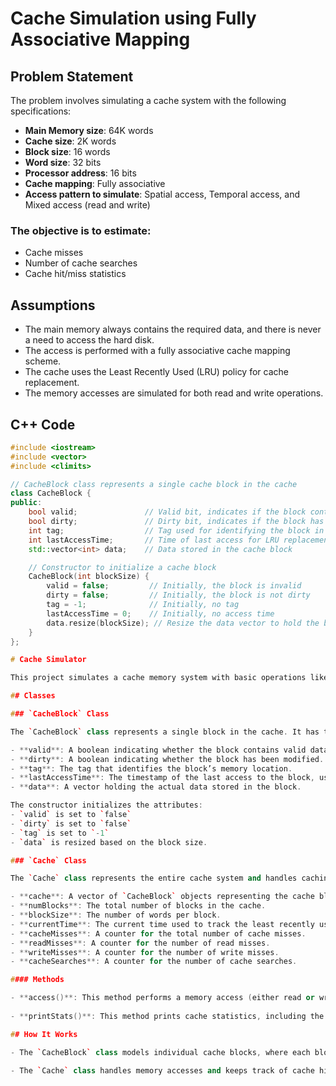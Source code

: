 # Cache Simulation using Fully Associative Mapping

## Problem Statement

The problem involves simulating a cache system with the following specifications:

- **Main Memory size**: 64K words  
- **Cache size**: 2K words  
- **Block size**: 16 words  
- **Word size**: 32 bits  
- **Processor address**: 16 bits  
- **Cache mapping**: Fully associative  
- **Access pattern to simulate**: Spatial access, Temporal access, and Mixed access (read and write)

### The objective is to estimate:

- Cache misses
- Number of cache searches
- Cache hit/miss statistics

## Assumptions

- The main memory always contains the required data, and there is never a need to access the hard disk.
- The access is performed with a fully associative cache mapping scheme.
- The cache uses the Least Recently Used (LRU) policy for cache replacement.
- The memory accesses are simulated for both read and write operations.

## C++ Code

```cpp
#include <iostream>
#include <vector>
#include <climits>

// CacheBlock class represents a single cache block in the cache
class CacheBlock {
public:
    bool valid;               // Valid bit, indicates if the block contains valid data
    bool dirty;               // Dirty bit, indicates if the block has been modified
    int tag;                  // Tag used for identifying the block in the cache
    int lastAccessTime;       // Time of last access for LRU replacement policy
    std::vector<int> data;    // Data stored in the cache block

    // Constructor to initialize a cache block
    CacheBlock(int blockSize) {
        valid = false;         // Initially, the block is invalid
        dirty = false;         // Initially, the block is not dirty
        tag = -1;              // Initially, no tag
        lastAccessTime = 0;    // Initially, no access time
        data.resize(blockSize); // Resize the data vector to hold the block's data
    }
};

# Cache Simulator

This project simulates a cache memory system with basic operations like memory access, read/write misses, and cache replacement using the Least Recently Used (LRU) policy.

## Classes

### `CacheBlock` Class

The `CacheBlock` class represents a single block in the cache. It has the following attributes:

- **valid**: A boolean indicating whether the block contains valid data.
- **dirty**: A boolean indicating whether the block has been modified.
- **tag**: The tag that identifies the block’s memory location.
- **lastAccessTime**: The timestamp of the last access to the block, used for the LRU replacement policy.
- **data**: A vector holding the actual data stored in the block.

The constructor initializes the attributes:
- `valid` is set to `false`
- `dirty` is set to `false`
- `tag` is set to `-1`
- `data` is resized based on the block size.

### `Cache` Class

The `Cache` class represents the entire cache system and handles caching operations. It includes the following attributes:

- **cache**: A vector of `CacheBlock` objects representing the cache blocks.
- **numBlocks**: The total number of blocks in the cache.
- **blockSize**: The number of words per block.
- **currentTime**: The current time used to track the least recently used block.
- **cacheMisses**: A counter for the total number of cache misses.
- **readMisses**: A counter for the number of read misses.
- **writeMisses**: A counter for the number of write misses.
- **cacheSearches**: A counter for the number of cache searches.

#### Methods

- **access()**: This method performs a memory access (either read or write) and updates the cache state accordingly. If a miss occurs, it updates the cache using the LRU policy.
  
- **printStats()**: This method prints cache statistics, including the number of misses, hits, and hit rate.

## How It Works

- The `CacheBlock` class models individual cache blocks, where each block contains a tag, a flag to indicate if the block is dirty or valid, the data stored, and the last access time for LRU replacement.
  
- The `Cache` class handles memory accesses and keeps track of cache hits, misses, and their respective statistics. It uses the LRU policy to replace blocks in case of cache misses.